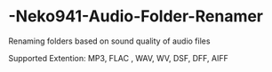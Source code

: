 # -Neko941-Audio-Folder-Renamer
Renaming folders based on sound quality of audio files


Supported Extention: MP3, FLAC , WAV, WV, DSF, DFF, AIFF
